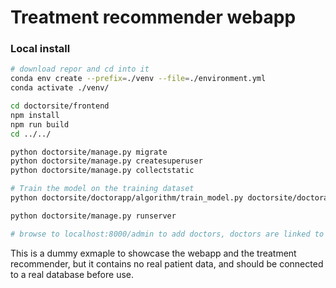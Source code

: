 # Treatment recommender webapp

### Local install

```bash
# download repor and cd into it
conda env create --prefix=./venv --file=./environment.yml 
conda activate ./venv/

cd doctorsite/frontend
npm install
npm run build
cd ../../

python doctorsite/manage.py migrate
python doctorsite/manage.py createsuperuser
python doctorsite/manage.py collectstatic

# Train the model on the training dataset
python doctorsite/doctorapp/algorithm/train_model.py doctorsite/doctorapp/algorithm/pickles/full_training_set_v2_includes_all_rounds_supplemented_with_modified_regimens_from_harvesting_rounds_to_exclude_three_drugs.csv octorsite/doctorapp/algorithm/pickles/model.pkl

python doctorsite/manage.py runserver

# browse to localhost:8000/admin to add doctors, doctors are linked to patients using the assoc_doctors field in the json file and matching it to the doctor id used in hte admin panel
```

This is a dummy exmaple to showcase the webapp and the treatment recommender, but it contains no real patient data, and should be connected to a real database before use.
